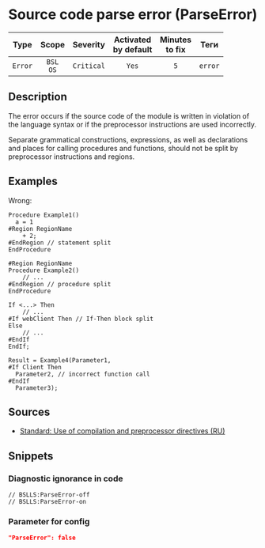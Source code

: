 # Source code parse error (ParseError)

|  Type   |        Scope        |  Severity  | Activated<br>by default | Minutes<br>to fix |  Теги   |
|:-------:|:-------------------:|:----------:|:-----------------------------:|:-----------------------:|:-------:|
| `Error` | `BSL`<br>`OS` | `Critical` |             `Yes`             |           `5`           | `error` |

<!-- Блоки выше заполняются автоматически, не трогать -->
## Description

The error occurs if the source code of the module is written in violation of the language syntax or if the preprocessor instructions are used incorrectly.

Separate grammatical constructions, expressions, as well as declarations and places for calling procedures and functions, should not be split by preprocessor instructions and regions.

## Examples

Wrong:

```bsl
Procedure Example1()
  a = 1
#Region RegionName
    + 2;
#EndRegion // statement split
EndProcedure

#Region RegionName
Procedure Example2()
    // ...
#EndRegion // procedure split
EndProcedure

If <...> Then
    // ...
#If webClient Then // If-Then block split
Else
    // ...
#EndIf
EndIf;

Result = Example4(Parameter1,
#If Client Then
  Parameter2, // incorrect function call
#EndIf
  Parameter3);
```

## Sources

* [Standard: Use of compilation and preprocessor directives (RU)](https://its.1c.ru/db/v8std#content:439:hdoc)

## Snippets

<!-- Блоки ниже заполняются автоматически, не трогать -->
### Diagnostic ignorance in code

```bsl
// BSLLS:ParseError-off
// BSLLS:ParseError-on
```

### Parameter for config

```json
"ParseError": false
```
